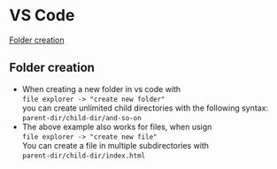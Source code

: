 # VS Code

[Folder creation](#folder-creation)

## Folder creation <a name="folder-creation"></a>

- When creating a new folder in vs code with\
  `file explorer -> "create new folder"`\
  you can create unlimited child directories with the following syntax: `parent-dir/child-dir/and-so-on`
- The above example also works for files, when usign\
  `file explorer -> "create new file"`\
  You can create a file in multiple subdirectories with\
  `parent-dir/child-dir/index.html`
